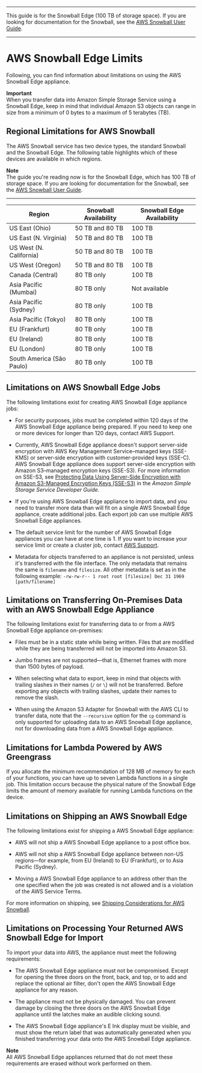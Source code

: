 --------

This guide is for the Snowball Edge \(100 TB of storage space\)\. If you are looking for documentation for the Snowball, see the [AWS Snowball User Guide](http://docs.aws.amazon.com/snowball/latest/ug/whatissnowball.html)\.

--------

# AWS Snowball Edge Limits<a name="limits"></a>

Following, you can find information about limitations on using the AWS Snowball Edge appliance\.

**Important**  
When you transfer data into Amazon Simple Storage Service using a Snowball Edge, keep in mind that individual Amazon S3 objects can range in size from a minimum of 0 bytes to a maximum of 5 terabytes \(TB\)\.

## Regional Limitations for AWS Snowball<a name="region-limits"></a>

The AWS Snowball service has two device types, the standard Snowball and the Snowball Edge\. The following table highlights which of these devices are available in which regions\. 

**Note**  
The guide you're reading now is for the Snowball Edge, which has 100 TB of storage space\. If you are looking for documentation for the Snowball, see the [AWS Snowball User Guide](http://docs.aws.amazon.com/snowball/latest/ug/whatissnowball.html)\.


****  

| Region | Snowball Availability | Snowball Edge Availability | 
| --- | --- | --- | 
| US East \(Ohio\) | 50 TB and 80 TB | 100 TB | 
| US East \(N\. Virginia\) | 50 TB and 80 TB | 100 TB | 
| US West \(N\. California\) | 50 TB and 80 TB | 100 TB | 
| US West \(Oregon\) | 50 TB and 80 TB | 100 TB | 
| Canada \(Central\) | 80 TB only | 100 TB | 
| Asia Pacific \(Mumbai\) | 80 TB only | Not available | 
| Asia Pacific \(Sydney\) | 80 TB only | 100 TB | 
| Asia Pacific \(Tokyo\) | 80 TB only | 100 TB | 
| EU \(Frankfurt\) | 80 TB only | 100 TB | 
| EU \(Ireland\) | 80 TB only | 100 TB | 
| EU \(London\) | 80 TB only | 100 TB | 
| South America \(São Paulo\) | 80 TB only | 100 TB | 

## Limitations on AWS Snowball Edge Jobs<a name="job-limits"></a>

The following limitations exist for creating AWS Snowball Edge appliance jobs:

+ For security purposes, jobs must be completed within 120 days of the AWS Snowball Edge appliance being prepared\. If you need to keep one or more devices for longer than 120 days, contact AWS Support\.

+ Currently, AWS Snowball Edge appliance doesn't support server\-side encryption with AWS Key Management Service–managed keys \(SSE\-KMS\) or server\-side encryption with customer\-provided keys \(SSE\-C\)\. AWS Snowball Edge appliance does support server\-side encryption with Amazon S3–managed encryption keys \(SSE\-S3\)\. For more information on SSE\-S3, see [Protecting Data Using Server\-Side Encryption with Amazon S3\-Managed Encryption Keys \(SSE\-S3\)](http://docs.aws.amazon.com/AmazonS3/latest/dev/UsingServerSideEncryption.html) in the *Amazon Simple Storage Service Developer Guide\.*

+ If you're using AWS Snowball Edge appliance to import data, and you need to transfer more data than will fit on a single AWS Snowball Edge appliance, create additional jobs\. Each export job can use multiple AWS Snowball Edge appliances\.

+ The default service limit for the number of AWS Snowball Edge appliances you can have at one time is 1\. If you want to increase your service limit or create a cluster job, contact [AWS Support](https://aws.amazon.com/premiumsupport/)\.

+ Metadata for objects transferred to an appliance is not persisted, unless it's transferred with the file interface\. The only metadata that remains the same is `filename` and `filesize`\. All other metadata is set as in the following example: `-rw-rw-r-- 1 root root [filesize] Dec 31 1969 [path/filename]`

## Limitations on Transferring On\-Premises Data with an AWS Snowball Edge Appliance<a name="transfer-limits"></a>

The following limitations exist for transferring data to or from a AWS Snowball Edge appliance on\-premises:

+ Files must be in a static state while being written\. Files that are modified while they are being transferred will not be imported into Amazon S3\.

+ Jumbo frames are not supported—that is, Ethernet frames with more than 1500 bytes of payload\.

+ When selecting what data to export, keep in mind that objects with trailing slashes in their names \(`/` or `\`\) will not be transferred\. Before exporting any objects with trailing slashes, update their names to remove the slash\.

+ When using the Amazon S3 Adapter for Snowball with the AWS CLI to transfer data, note that the `--recursive` option for the `cp` command is only supported for uploading data to an AWS Snowball Edge appliance, not for downloading data from a AWS Snowball Edge appliance\.

## Limitations for Lambda Powered by AWS Greengrass<a name="function-limits"></a>

If you allocate the minimum recommendation of 128 MB of memory for each of your functions, you can have up to seven Lambda functions in a single job\. This limitation occurs because the physical nature of the Snowball Edge limits the amount of memory available for running Lambda functions on the device\. 

## Limitations on Shipping an AWS Snowball Edge<a name="shipping-limits"></a>

The following limitations exist for shipping a AWS Snowball Edge appliance:

+ AWS will not ship a AWS Snowball Edge appliance to a post office box\.

+ AWS will not ship a AWS Snowball Edge appliance between non\-US regions—for example, from EU \(Ireland\) to EU \(Frankfurt\), or to Asia Pacific \(Sydney\)\.

+ Moving a AWS Snowball Edge appliance to an address other than the one specified when the job was created is not allowed and is a violation of the AWS Service Terms\.

For more information on shipping, see [Shipping Considerations for AWS Snowball](shipping.md)\.

## Limitations on Processing Your Returned AWS Snowball Edge for Import<a name="return-limits"></a>

To import your data into AWS, the appliance must meet the following requirements:

+ The AWS Snowball Edge appliance must not be compromised\. Except for opening the three doors on the front, back, and top, or to add and replace the optional air filter, don't open the AWS Snowball Edge appliance for any reason\.

+ The appliance must not be physically damaged\. You can prevent damage by closing the three doors on the AWS Snowball Edge appliance until the latches make an audible clicking sound\.

+ The AWS Snowball Edge appliance's E Ink display must be visible, and must show the return label that was automatically generated when you finished transferring your data onto the AWS Snowball Edge appliance\.

**Note**  
All AWS Snowball Edge appliances returned that do not meet these requirements are erased without work performed on them\.